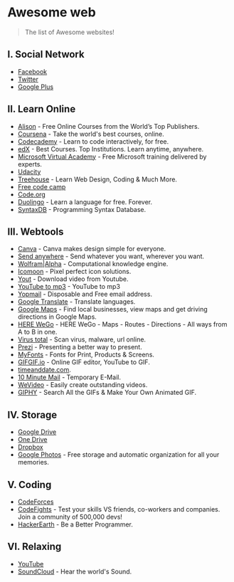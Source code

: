 # Awesome web

> The list of Awesome websites!

## I. Social Network
* [Facebook](https://www.facebook.com)
* [Twitter](https://twitter.com)
* [Google Plus](https://plus.google.com/collections/featured)

## II. Learn Online

* [Alison](https://alison.com) - Free Online Courses from the World’s Top Publishers.
* [Coursena](https://www.coursera.org) - Take the world's best courses, online.
* [Codecademy](https://www.codecademy.com) - Learn to code interactively, for free.
* [edX](https://www.edx.org) - Best Courses. Top Institutions. Learn anytime, anywhere.
* [Microsoft Virtual Academy](https://mva.microsoft.com) - Free Microsoft training delivered by experts.
* [Udacity](https://www.udacity.com)
* [Treehouse](https://teamtreehouse.com) - Learn Web Design, Coding & Much More.
* [Free code camp](https://www.freecodecamp.com)
* [Code.org](https://code.org)
* [Duolingo](https://www.duolingo.com) - Learn a language for free. Forever.
* [SyntaxDB](https://syntaxdb.com) - Programming Syntax Database.

## III. Webtools

* [Canva](https://www.canva.com) - Canva makes design simple for everyone.
* [Send anywhere](https://send-anywhere.com) - Send whatever you want, wherever you want.
* [Wolfram|Alpha](https://www.wolframalpha.com) - Computational knowledge engine.
* [Icomoon](https://icomoon.io) - Pixel perfect icon solutions.
* [Yout](https://yout.com) - Download video from Youtube.
* [YouTube to mp3](https://ytmp3.cc) - YouTube to mp3
* [Yopmail](http://www.yopmail.com) - Disposable and Free email address.
* [Google Translate](https://translate.google.com) - Translate languages.
* [Google Maps](https://www.google.com/maps/@?dg=dbrw&newdg=1) - Find local businesses, view maps and get driving directions in Google Maps.
* [HERE WeGo](https://wego.here.com) - HERE WeGo - Maps - Routes - Directions - All ways from A to B in one.
* [Virus total](https://www.virustotal.com) - Scan virus, malware, url online.
* [Prezi](https://prezi.com) - Presenting a better way to present.
* [MyFonts](http://www.myfonts.com) - Fonts for Print, Products & Screens.
* [GIFGIF.io](https://www.gifgif.io) - Online GIF editor, YouTube to GIF.
* [timeanddate.com](https://www.timeanddate.com).
* [10 Minute Mail](https://10minutemail.com/10MinuteMail/index.html ) - Temporary E-Mail.
* [WeVideo](https://www.wevideo.com) - Easily create outstanding videos.
* [GIPHY](https://giphy.com) - Search All the GIFs & Make Your Own Animated GIF.

## IV. Storage

* [Google Drive](https://drive.google.com)
* [One Drive](https://onedrive.live.com)
* [Dropbox](https://www.dropbox.com)
* [Google Photos](https://www.google.com/photos/about/) - Free storage and automatic organization for all your memories.

## V. Coding

* [CodeForces](http://codeforces.com)
* [CodeFights](https://codefights.com) - Test your skills VS friends, co-workers and companies. Join a community of 500,000 devs!
* [HackerEarth](https://www.hackerearth.com) - Be a Better Programmer.

## VI. Relaxing
* [YouTube](https://www.youtube.com)
* [SoundCloud](https://soundcloud.com) - Hear the world's Sound.
